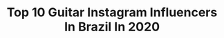 ---
title: Top 10 Guitar Instagram Influencers In Brazil In 2020
description: >-
  Find top guitar Instagram influencers in Brazil in 2020. Most popular hashtags: #guitar #rockon #pitty.
platform: Instagram
hits: 529
text_top: Discover the best Instagram accounts on inBeat.
text_bottom: inBeat has 529 Instagram influencers like this in Brazil for you to pitch.
profiles:
  - username: "deleogt"
    fullname: >-
      
    bio: >-
      ✖️ guitarrista | @moradaoficial ✍🏻 mv guitar | handspb | 440sound | bless music
    location: "Brazil"
    followers: 68661
    engagement: 1056
    commentsToLikes: 0.022712
    id: ck6016uxwey4a0i14o16qpf8z
    verified: false
    hashtags: "#qualguitarrafalou"
  - username: "muriloamancio"
    fullname: >-
      Murilo Amancio
    bio: >-
      Guitar for @BlackDaysNoises 🌐 Photographer | Videomaker #Turnêmatriz @pitty |@analog_35 | @fenrisclothing | @lexquisitefilms muriloaamancio@gmail.com
    location: "Brazil"
    followers: 9735
    engagement: 628
    commentsToLikes: 0.076007
    id: ck0txwsjbksa30i19fagnnay1
    verified: false
    hashtags: "#matriz, #sonyalpha, #pitty, #turn"
  - username: "edgarde9"
    fullname: >-
      Edgar Gomez
    bio: >-
      🇦🇷 Guitarrista de Damas Gratis 🎸 Edgar de 9🎹🎧💿🎚💿(Set Show para Boliches, Fiestas, Eventos, previas ) ♏Escorpio 🦂
    location: "Brazil"
    followers: 27759
    engagement: 531
    commentsToLikes: 0.031890
    id: ck14k5165nra30i19amqpvvr3
    verified: false
    hashtags: "#cumbia, #2020, #damasgratis, #dukissj"
  - username: "brunocarvalhobc"
    fullname: >-
      Bruno Carvalho
    bio: >-
      Guitarrista - @sorrisomaroto Sócio - @ternariomusic Guitarist(eletric/acoustic) & arranger Musical producer 📍Rio de Janeiro, Brazil
    location: "Brazil"
    followers: 12412
    engagement: 509
    commentsToLikes: 0.086741
    id: ck9we9wlmjbly0j78eqidlj45
    verified: false
    hashtags: "#tbt"
  - username: "prikaamaral"
    fullname: >-
      Prika Amaral
    bio: >-
      Guitarist and founder of Nervosa @nervosathrash Sponsored by: @pedroneamps @kramerguitarsus @espacosom @tiaflex @sgstrings @knox_ink @edsmodshop
    location: "Brazil"
    followers: 49630
    engagement: 877
    commentsToLikes: 0.027593
    id: ckaow2are73lk0i78ynpftfks
    verified: false
    hashtags: "#prikaamaral, #thrashmetal, #headbanger, #nervosathrash"
  - username: "lucasxmalta"
    fullname: >-
      Lucas Malta
    bio: >-
      SP/23 anos Guitarra 🎸 São Paulo-SP Contato - E-mail 👇🏻
    location: "Brazil"
    followers: 80256
    engagement: 265
    commentsToLikes: 0.037587
    id: ck1387n4jevy10i195p2hyp7n
    verified: false
    hashtags: "#guitar, #longhair, #blondehair, #hair"
  - username: "esprilalimariane"
    fullname: >-
      E S P R I L A 🎸
    bio: >-
      Guitarrista @tnshebr PROFª GUITARRA E VIOLÃO Agende agora mesmo uma aula experimental 😉 D’Addario | Gibson Brasil | Marshall Brasil VÍDEO NOVO ⬇️😃
    location: "Brazil"
    followers: 10644
    engagement: 481
    commentsToLikes: 0.114961
    id: ck5pzyz8e3ftf0i11uakrr1x1
    verified: false
    hashtags: "#tnshe, #powerup, #rockon, #acdc"
  - username: "anderson_guitta"
    fullname: >-
      lanchinho_guitta
    bio: >-
      guitarrista:🎸e produtor musical 🎼ex:guitarrista @ze_vaqueiroof @wanessa_aylla💍 pai de duas princesas 👸
    location: "Brazil"
    followers: 3855
    engagement: 1587
    commentsToLikes: 0.069843
    id: ckaoxcbi4cpxf0i787eb83fu5
    verified: false
    hashtags: ""
  - username: "ra.ffa"
    fullname: >-
      𝕽𝖆𝖋𝖆𝖊𝖑 𝕭𝖗𝖆𝖘𝖎𝖑
    bio: >-
      . @farfromalaska . @pedaizz . @listodigital - earthquaker devices artist, mk guitar shop, hellocases
    location: "Brazil"
    followers: 17124
    engagement: 760
    commentsToLikes: 0.011963
    id: ck5q9iowkbb4t0i11mbbz9evd
    verified: false
    hashtags: "#farfromalaska, #sepultura, #tbt, #plutaojafoiplaneta"
  - username: "pixierqueen"
    fullname: >-
      Lucas Piex
    bio: >-
      Hairstylist 💇 Colorist 🎨 Guitar Player 🎸 And a Killer Queen 👸 No salão @duo_mais 💆‍♀️ Especialista em Pixie Hair! 👦
    location: "Brazil"
    followers: 18058
    engagement: 433
    commentsToLikes: 0.027472
    id: ck5zu9hhp1xm00i14rz9tqrh1
    verified: false
    hashtags: ""
---